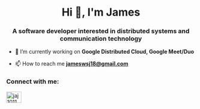 <h1 align="center">Hi 👋, I'm James</h1>
<h3 align="center">A software developer interested in distributed systems and communication technology </h3>

- 🔭 I’m currently working on **Google Distributed Cloud, Google Meet/Duo**

- 📫 How to reach me **jameswsj18@gmail.com**

<h3 align="left">Connect with me:</h3>
<p align="left">
<a href="https://linkedin.com/in/jaj1011" target="blank"><img align="center" src="https://raw.githubusercontent.com/rahuldkjain/github-profile-readme-generator/master/src/images/icons/Social/linked-in-alt.svg" alt="jaj1011" height="30" width="40" /></a>
</p>
